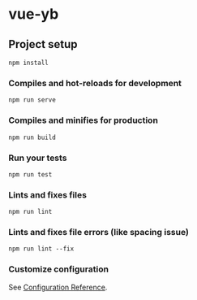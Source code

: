 # vue-yb

## Project setup
```
npm install
```

### Compiles and hot-reloads for development
```
npm run serve
```

### Compiles and minifies for production
```
npm run build
```

### Run your tests
```
npm run test
```

### Lints and fixes files
```
npm run lint
```
### Lints and fixes file errors (like spacing issue)
```
npm run lint --fix
```

### Customize configuration
See [Configuration Reference](https://cli.vuejs.org/config/).
